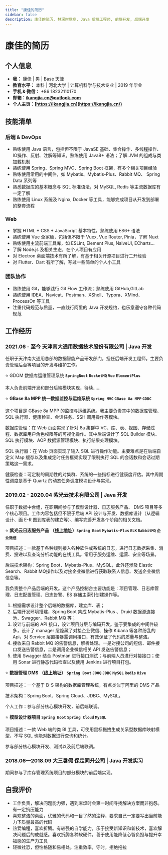 ```yaml
---
title: "康佳的简历"
sidebar: false
description: 康佳的简历, 林深时觉寒, Java 后端工程师, 前端开发, 后端开发
---
```

<script setup>
import ResumeDownloader from '../.vitepress/components/ResumeDownloader.vue'
</script>
<style>
    .vp-doc h2 {
      margin-top: 30px ;
    }
</style>

# 康佳的简历

<ResumeDownloader name="简历_康佳_18232110170_Java 后端"/>

## **个人信息**

- **我：** 康佳 | 男 | Base 天津
- **教育水平：** 本科 | 河北大学 | 计算机科学与技术专业 | 2019 年毕业
- **手机 & 微信：** +86 18232110170
- **邮箱：[ikangjia.cn@outlook.com](mailto:ikangjia.cn@outlook.com)**
- **个人主页：[https://ikangjia.cn](https://ikangjia.cn/)**

## 技能清单

### **后端**  & DevOps

- 熟练使用 Java 语言，包括但不限于 JavaSE 基础、集合操作、多线程操作、IO操作、反射、注解等知识。熟练使用 Java8+ 语法；了解 JVM 的组成与类加载机制
- 熟练使用 Spring、Spring MVC、Spring Boot 框架，有多个相关项目经验
- 熟练使用常用的中间件，如 Mybatis、Mybatis-Plus、Rabbit MQ、 Spring Data 系列等
- 熟悉数据库的基本概念与 SQL 标准语法，对 MySQL, Redis 等主流数据库有一定了解
- 熟练使用 Linux 系统及 Nginx, Docker 等工具，能够完成项目从开发到部署的整套流程

### Web

- 掌握 HTML + CSS + JavaScript 基本特性，熟练使用 ES6+ 语法
- 熟练使用 Vue 全家桶，包括但不限于 Vuex, Vue Router, Pinia，了解 Nuxt
- 熟练使用主流前端工具库，如 ESLint, Element Plus, NaiveUI, ECharts...
- 了解 Node.js 及相关生态，在个人项目有应用
- 对 Electron 桌面端技术有所了解，有基于相关开源项目进行二开经验
- 对 Flutter、Dart 有所了解，写过一些简单的个人小工具

### 团队协作

- 熟练使用 Git，能够践行 Git Flow 工作流；熟练使用 GitHub,GitLab
- 熟练使用 IDEA、Navicat、Postman、XShell、Typora、XMind、ProcessOn 等工具
- 注重代码规范与质量，一直践行阿里的 Java 开发规约，也乐意遵守各种代码规范

## **工作经历**

### **2021.06 - 至今 天津南大通用数据技术股份有限公司 | Java 开发**

任职于天津南大通用总部的数据智能产品研发部门，担任后端开发工程师。主要负责管理后台等项目的开发与维护工作。

⭐ GDOM 数据库运维管理系统 **`SpringBoot`**  **`RocketMQ` `Vue` `ElementPlus`**

本人负责前端开发和部分后端模块实现，待续……

⭐ **GBase 8a MPP 统一数据监控与运维系统  `Spring MVC`  `GBase 8a MPP`  `GDBC`**

这个项目是 GBase 8a MPP 的监控与运维系统。我主要负责其中的数据库管理、SQL 执行器、健康检查、会话任务、SSH 调用操作等模块。

数据库管理：在 Web 页面实现了针对 8a 集群中 VC、库、表、视图、存储过程、数据库用户角色权限等的可视化操作。其中后端设计了 SQL Builder 模块、SQL 执行模块、AOP 数据源管理模块、执行结果处理模块。

SQL 执行器：在 Web 页面实现了输入 SQL 进行操作功能。主要难点是在后端自定义 Map 缓存以及集成定时任务框架实现了限制执行 SQL 的会话数和会话过期策略这一需求。

健康检查：可定制的周期性的对集群、系统的一些指标进行健康度评估。其中周期性调度是基于 Quartz 的动态任务调度模块设计与实现。

### **2019.02 - 2020.04 紫光云技术有限公司 | Java 开发**

任职于数据中台组，在职期间参与了模型设计器、日志服务产品、 DMS 项目等多个核心项目。工作内容包括但不限于后端 API 设计与开发、数据库设计（从逻辑设计、画 E-R 图到库表的建立等）、编写完善开发各个阶段的相关文档。

⭐ **紫光云日志服务产品 （[线上地址](https://www.unicloud.com/app/logservice/)）`Spring Boot` `Mybatis-Plus`  `ELK`  `RabbitMQ`   `企业微信`**

项目描述：一款基于各种规则接入各种软件或系统的日志，进行日志数据采集、消费、投递以及查询分析功能的在线工具。常用于服务运维、运营、安全等场景。

后端技术架构：Spring Boot、Mybatis-Plus、MySQL，此外还涉及 Elastic Search、Rabbit MQ操作以及对接企业微信进行获取联系人信息、发送企业微信信息等。

我负责整个产品后端的开发。这个产品控制台主要功能是：项目管理、日志库管理、日志配置管理、日志告警、ES 存储主索引创建操作等。

1. 根据需求设计整个后端的数据库，建立库、表；
2. 后端开发环境搭建，Spring Boot 集成 Mybatis-Plus 、Druid 数据源连接池、Swagger、Rabbit MQ 等；
3. 设计与前端的 API 接口，设计项目分层与编码开发。鉴于要集成的中间件较多，设计了 manager 层隐藏了对接企业微信、操作 Kibana 等各种纷乱的 Api，对 Service 层直接暴露调用接口，有效保证了代码的质量与整洁。
4. 接收来自 Rabbit MQ 的告警信息，解析处理。一是对接公司的短信、邮件接口发送告警信息，二是调用企业微信相关 API 发送告警信息；
5. 使用 Swagger 结合 Postman 进行接口测试；与前端人员进行对接接口；使用 Sonar 进行静态代码检查以及使用 Jenkins 进行项目打包。

⭐ **数据管理 DMS （[线上地址](https://www.unicloud.com/product/dms)） `Spring Boot`  `JOOQ`   `JDBC`  `MySQL`  `Redis`  `Hive`**

项目描述：一个基于 B-S 架构的数据库管理系统，有点类似于阿里的 DMS 产品

技术架构：Spring Boot、Spring Cloud、JDBC、MySQL。

个人工作：参与部分核心模块开发，前后端联调。

⭐ **模型设计器项目  `Spring Boot`  `Spring Cloud`  `MySQL`**

项目描述：一款 Web 端的类 BI 工具，可使用鼠标拖拽生成关系型数据库映射模型，不写 SQL 也能对数据进行查询和统计。

参与部分核心模块开发、测试以及前后端联调。

### **2018.06—2018.09 大三暑假 保定同升公司 | Java 开发实习**

期间参与了库存管理系统项目的部分模块的前后端实现。

## **自我评价**

- 工作负责，解决问题能力强，遇到麻烦时会第一时间寻找解决方案而非抱怨。有一定抗压能力
- 喜欢整洁的桌面，优雅的代码和一目了然的注释，要求自己一定要写出当前能力下质量最高的代码
- 热爱编程，喜欢折腾。有较强的自学能力，乐于接受新知识和新技术，喜欢解决问题后的成就感。喜欢折腾各种软硬件，善于使用能降低心智负担与提升幸福感的生产力工具
- 轻微社恐，但性格随和易相处。注重效率，守时，拒绝拖拉